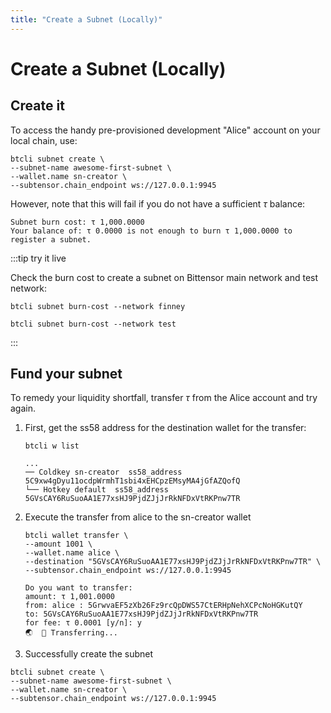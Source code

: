 ```yaml
---
title: "Create a Subnet (Locally)"
---
```


# Create a Subnet (Locally)

## Create it

To access the handy pre-provisioned development "Alice" account on your local chain, use:

```shell
btcli subnet create \
--subnet-name awesome-first-subnet \
--wallet.name sn-creator \
--subtensor.chain_endpoint ws://127.0.0.1:9945
```

However, note that this will fail if you do not have a sufficient $\tau$ balance:

```console
Subnet burn cost: τ 1,000.0000
Your balance of: τ 0.0000 is not enough to burn τ 1,000.0000 to register a subnet.
```

:::tip try it live

Check the burn cost to create a subnet on Bittensor main network and test network:

<link rel="stylesheet" href="https://unpkg.com/@antonz/codapi@0.19.10/dist/snippet.css" />
<codapi-settings url="https://bittensor-codex.com/v1">
</codapi-settings>

```shell
btcli subnet burn-cost --network finney
```
<codapi-snippet sandbox="python" editor="basic" init-delay="500">
</codapi-snippet>

```shell
btcli subnet burn-cost --network test
```
<codapi-snippet sandbox="python" editor="basic" init-delay="500">
</codapi-snippet>
:::

## Fund your subnet

To remedy your liquidity shortfall, transfer $\tau$ from the Alice account and try again.

1. First, get the ss58 address for the destination wallet for the transfer:
	```shell
	btcli w list
	```
	```shell
	...
	── Coldkey sn-creator  ss58_address 5C9xw4gDyu11ocdpWrmhT1sbi4xEHCpzEMsyMA4jGfAZQofQ
    └── Hotkey default  ss58_address 5GVsCAY6RuSuoAA1E77xsHJ9PjdZJjJrRkNFDxVtRKPnw7TR
	```
1. Execute the transfer from alice to the sn-creator wallet

	```console
	btcli wallet transfer \
	--amount 1001 \
	--wallet.name alice \
	--destination "5GVsCAY6RuSuoAA1E77xsHJ9PjdZJjJrRkNFDxVtRKPnw7TR" \
	--subtensor.chain_endpoint ws://127.0.0.1:9945
	```

	```shell
	Do you want to transfer:
	amount: τ 1,001.0000
	from: alice : 5GrwvaEF5zXb26Fz9rcQpDWS57CtERHpNehXCPcNoHGKutQY
	to: 5GVsCAY6RuSuoAA1E77xsHJ9PjdZJjJrRkNFDxVtRKPnw7TR
	for fee: τ 0.0001 [y/n]: y
	🌏  📡 Transferring...
	```
1. Successfully create the subnet

```shell
btcli subnet create \
--subnet-name awesome-first-subnet \
--wallet.name sn-creator \
--subtensor.chain_endpoint ws://127.0.0.1:9945
```